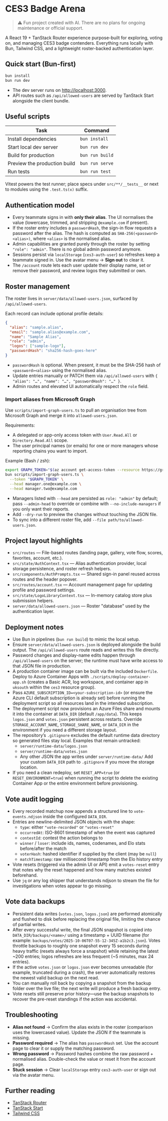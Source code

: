 # CES3 Badge Arena

> ⚠️ Fun project created with AI. There are no plans for ongoing maintenance or official support.

A React 19 + TanStack Router experience purpose-built for exploring, voting on, and managing CES3 badge contenders. Everything runs locally with Bun, Tailwind CSS, and a lightweight roster-backed authentication layer.

## Quick start (Bun-first)

```bash
bun install
bun run dev
```

- The dev server runs on <http://localhost:3000>.
- API routes such as `/api/allowed-users` are served by TanStack Start alongside the client bundle.

## Useful scripts

| Task | Command |
| --- | --- |
| Install dependencies | `bun install` |
| Start local dev server | `bun run dev` |
| Build for production | `bun run build` |
| Preview the production build | `bun run serve` |
| Run tests | `bun run test` |

Vitest powers the test runner; place specs under `src/**/__tests__` or next to modules using the `.test.ts(x)` suffix.

## Authentication model

- Every teammate signs in with **only their alias**. The UI normalises the value (lowercase, trimmed, and stripping `@example.com` if present).
- If the roster entry includes a `passwordHash`, the sign-in flow requests a password after the alias. The hash is computed as `SHA-256(<password><alias>)`, where `<alias>` is the normalised alias.
- Admin capabilities are granted purely through the roster by setting `"role": "admin"`. There is no global admin password anymore.
- Sessions persist via `localStorage` (`ces3-auth-user`) so refreshes keep a teammate signed in. Use the avatar menu → **Sign out** to clear it.
- The `/account` route lets each user update their display name, set or remove their password, and review logos they submitted or own.

## Roster management

The roster lives in `server/data/allowed-users.json`, surfaced by `/api/allowed-users`.

Each record can include optional profile details:

```json
{
  "alias": "sample.alias",
  "email": "sample.alias@example.com",
  "name": "Sample Alias",
  "role": "admin",
  "logos": ["sample-logo"],
  "passwordHash": "sha256-hash-goes-here"
}
```

- `passwordHash` is optional. When present, it must be the SHA-256 hash of `<password><alias>` using the normalised alias.
- Update entries manually or PATCH them via `/api/allowed-users` with `{ "alias": "…", "name": "…", "passwordHash": "…" }`.
- Admin routes and elevated UI automatically respect the `role` field.

### Import aliases from Microsoft Graph

Use `scripts/import-graph-users.ts` to pull an organisation tree from Microsoft Graph and merge it into `allowed-users.json`.

Requirements:

- A delegated or app-only access token with `User.Read.All` or `Directory.Read.All` scope.
- The user principal names (or emails) for one or more managers whose reporting chains you want to import.

Example (Bash / zsh):

```bash
export GRAPH_TOKEN="$(az account get-access-token --resource https://graph.microsoft.com --query accessToken -o tsv)"
bun scripts/import-graph-users.ts \
  --token "$GRAPH_TOKEN" \
  --head manager.one@example.com \
  --head manager.two@example.com
```

- Managers listed with `--head` are persisted as `role: "admin"` by default; pass `--admin-head` to override or combine with `--no-include-managers` if you only want their reports.
- Add `--dry-run` to preview the changes without touching the JSON file.
- To sync into a different roster file, add `--file path/to/allowed-users.json`.

## Project layout highlights

- `src/routes` — File-based routes (landing page, gallery, vote flow, scores, favorites, account, etc.).
- `src/state/AuthContext.tsx` — Alias authentication provider, local storage persistence, and roster refresh helpers.
- `src/components/AuthPrompts.tsx` — Shared sign-in panel reused across routes and the header popover.
- `src/routes/account.tsx` — Account management page for updating profile and password settings.
- `src/state/LogoLibraryContext.tsx` — In-memory catalog store plus submission helpers.
- `server/data/allowed-users.json` — Roster "database" used by the authentication layer.

## Deployment notes

- Use Bun in pipelines (`bun run build`) to mimic the local setup.
- Ensure `server/data/allowed-users.json` is deployed alongside the build output. The `/api/allowed-users` route reads and writes this file directly.
- Password changes and display-name edits happen through `/api/allowed-users` on the server; the runtime must have write access to that JSON file in production.
- A production container image can be built via the included `Dockerfile`. Deploy to Azure Container Apps with `./scripts/deploy-container-app.sh` (creates a Basic ACR, log workspace, and container app in `uksouth` within the `ces3` resource group).
- Pass `AZURE_SUBSCRIPTION_ID=<your-subscription-id>` (or ensure the Azure CLI default subscription is already set) before running the deployment script so all resources land in the intended subscription.
- The deployment script now provisions an Azure Files share and mounts it into the container at `DATA_DIR` (default `/app/data`). This keeps `logos.json` and `votes.json` persistent across restarts. Override `STORAGE_ACCOUNT_NAME`, `STORAGE_SHARE_NAME`, or `DATA_DIR` in the environment if you need a different storage layout.
- The repository’s `.gitignore` excludes the default runtime data directory so generated files stay local. Examples that remain untracked:
  - `server/runtime-data/logos.json`
  - `server/runtime-data/votes.json`
  - Any other JSON the app writes under `server/runtime-data/`
  Add your custom `DATA_DIR` path to `.gitignore` if you move the storage location.
- If you need a clean redeploy, set `RESET_APP=true` (or `RESET_ENVIRONMENT=true`) when running the script to delete the existing Container App or the entire environment before provisioning.

## Vote audit logging

- Every recorded matchup now appends a structured line to `vote-events.ndjson` inside the configured `DATA_DIR`.
- Entries are newline-delimited JSON objects with the shape:
  - `type`: either `"vote-recorded"` or `"votes-reset"`
  - `occurredAt`: ISO-8601 timestamp of when the event was captured
  - `contestId`: contest the action belongs to
  - `winner` / `loser`: include ids, names, codenames, and Elo stats before/after the match
  - `voterHash`: hashed identifier if supplied by the client (may be `null`)
  - `matchTimestamp`: raw millisecond timestamp from the Elo history entry
- Vote resets (triggered via the admin UI or API) emit a `votes-reset` entry that notes why the reset happened and how many matches existed beforehand.
- Use `jq` or any log shipper that understands ndjson to stream the file for investigations when votes appear to go missing.

## Vote data backups

- Persistent data writes (`votes.json`, `logos.json`) are performed atomically and flushed to disk before replacing the original file, limiting the chance of partial writes.
- After every successful write, the final JSON snapshot is copied into `DATA_DIR/backups/<name>/` using a timestamp + UUID filename (for example: `backups/votes/2025-10-06T07-55-12-345Z-a1b2c3.json`). Votes throttle backups to roughly one snapshot every 15 seconds during heavy traffic (resets always force a snapshot) while retaining the latest ~200 entries; logos refreshes are less frequent (~5 minutes, max 24 entries).
- If the active `votes.json` or `logos.json` ever becomes unreadable (for example, truncated during a crash), the server automatically restores the newest valid backup on the next read.
- You can manually roll back by copying a snapshot from the backup folder over the live file; the next write will produce a fresh backup entry.
- Vote resets still preserve prior history—use the backup snapshots to recover the pre-reset standings if the action was accidental.

## Troubleshooting

- **Alias not found** → Confirm the alias exists in the roster (comparison uses the lowercased value). Update the JSON if the teammate is missing.
- **Password required** → The alias has `passwordHash` set. Use the account page to clear it or supply the matching password.
- **Wrong password** → Password hashes combine the raw password + normalised alias. Double-check the value or reset it from the account page.
- **Stuck session** → Clear `localStorage` entry `ces3-auth-user` or sign out via the avatar menu.

## Further reading

- [TanStack Router](https://tanstack.com/router)
- [TanStack Start](https://tanstack.com/router/latest/docs/framework/react/start/overview)
- [Tailwind CSS](https://tailwindcss.com/)
